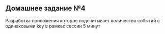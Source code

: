 ## Домашнее задание №4

Разработка приложения которое подсчитывает количество событий с одинаковыми key в рамках сессии 5 минут
